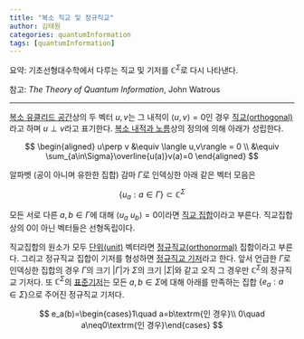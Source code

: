 ```yaml
---
title: "복소 직교 및 정규직교"
author: 김태원
categories: quantumInformation
tags: [quantumInformation]
---
```


요약: 기초선형대수학에서 다루는 직교 및 기저를 $\mathbb{C}^{\Sigma}$로 다시 나타낸다. 

참고: *The Theory of Quantum Information*, John Watrous

---

[복소 유클리드 공간](https://pangmoo-ktw.github.io/pangmoo-KTW/complexEuclideanSpaces)상의 두 벡터 $u,v$는 그 내적이 $\langle u,v\rangle=0$인 경우 <u>직교(orthogonal)</u>라고 하며 $u\perp v$라고 표기한다.
[복소 내적과 노름](https://pangmoo-ktw.github.io/pangmoo-KTW/complexInnerProducts)상의 정의에 의해 아래가 성립한다.

$$
\begin{aligned}
u\perp v &\equiv \langle u,v\rangle = 0 \\
        &\equiv \sum_{a\in\Sigma}\overline{u(a)}v(a)=0
\end{aligned}
$$

알파벳 (공이 아니며 유한한 집합) 감마 $\Gamma$로 인덱싱한 아래 같은
벡터 모음은

$$
\lbrace u_a:a\in\Gamma\rbrace \subset \mathbb{C}^{\Sigma}
$$

모든 서로 다른 $a,b\in\Gamma$에 대해 $\langle u_a\ u_b\rangle = 0$이라면 <u>직교 집합</u>이라고 부른다. 직교집합상의 $0$이 아닌 벡터들은 선형독립이다. 

직교집합의 원소가 모두 <u>단위(unit)</u> 벡터라면 <u>정규직교(orthonormal)</u> 집합이라고 부른다. 그리고 정규직교 집합이 기저를 형성하면 <u>정규직교 기저</u>라고
한다. 앞서 언급한 $\Gamma$로 인덱싱한 집합의 경우 $\Gamma$의 크기 $|\Gamma|$가 $\Sigma$의 크기 $|\Sigma|$와 같고 오직 그 경우만 $\mathbb{C}^{\Sigma}$의 정규직교 기저다. 또 $\mathbb{C}^{\Sigma}$의 <u>표준기저</u>는 모든 $a,b\in\Sigma$에 대해 아래를 만족하는 집합 $\lbrace e_a:a\in\Sigma\rbrace$으로 주어진 정규직교 기저다. 

$$
e_a(b)=\begin{cases}1\quad a=b\textrm{인 경우}\\
       0\quad a\neq0\textrm{인 경우}\end{cases}
$$
